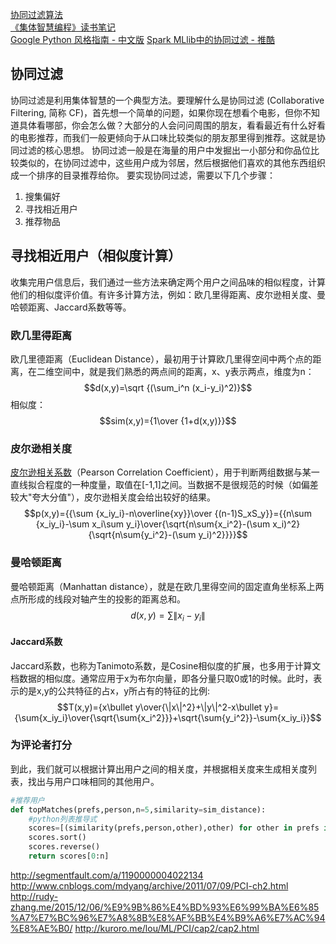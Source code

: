 [协同过滤算法](http://segmentfault.com/a/1190000004022134)  
[《集体智慧编程》读书笔记](http://rudy-zhang.me/2015/12/06/%E9%9B%86%E4%BD%93%E6%99%BA%E6%85%A7%E7%BC%96%E7%A8%8B%E8%AF%BB%E4%B9%A6%E7%AC%94%E8%AE%B0/)   
[Google Python 风格指南 - 中文版](http://zh-google-styleguide.readthedocs.org/en/latest/google-python-styleguide/)
[Spark MLlib中的协同过滤 - 推酷](http://www.tuicool.com/articles/fANvieZ)   
## 协同过滤
协同过滤是利用集体智慧的一个典型方法。要理解什么是协同过滤 (Collaborative Filtering, 简称 CF)，首先想一个简单的问题，如果你现在想看个电影，但你不知道具体看哪部，你会怎么做？大部分的人会问问周围的朋友，看看最近有什么好看的电影推荐，而我们一般更倾向于从口味比较类似的朋友那里得到推荐。这就是协同过滤的核心思想。
协同过滤一般是在海量的用户中发掘出一小部分和你品位比较类似的，在协同过滤中，这些用户成为邻居，然后根据他们喜欢的其他东西组织成一个排序的目录推荐给你。
要实现协同过滤，需要以下几个步骤：
1. 搜集偏好
2. 寻找相近用户
3. 推荐物品


## 寻找相近用户（相似度计算）
收集完用户信息后，我们通过一些方法来确定两个用户之间品味的相似程度，计算他们的相似度评价值。有许多计算方法，例如：欧几里得距离、皮尔逊相关度、曼哈顿距离、Jaccard系数等等。
### 欧几里得距离
欧几里德距离（Euclidean Distance），最初用于计算欧几里得空间中两个点的距离，在二维空间中，就是我们熟悉的两点间的距离，x、y表示两点，维度为n：
$$d(x,y)=\sqrt {(\sum_i^n (x_i-y_i)^2)}$$
相似度：$$sim(x,y)={1\over {1+d(x,y)}}$$

### 皮尔逊相关度
[皮尔逊相关系数](https://zh.wikipedia.org/wiki/%E7%9A%AE%E5%B0%94%E9%80%8A%E7%A7%AF%E7%9F%A9%E7%9B%B8%E5%85%B3%E7%B3%BB%E6%95%B0)（Pearson Correlation Coefficient），用于判断两组数据与某一直线拟合程度的一种度量，取值在[-1,1]之间。当数据不是很规范的时候（如偏差较大"夸大分值"），皮尔逊相关度会给出较好的结果。
$$p(x,y)={{\sum {x_iy_i}-n\overline{xy}}\over {(n-1)S_xS_y}}={{n\sum {x_iy_i}-\sum x_i\sum y_i}\over{\sqrt{n\sum{x_i^2}-(\sum x_i)^2}{\sqrt{n\sum{y_i^2}-(\sum y_i)^2}}}}$$

### 曼哈顿距离
曼哈顿距离（Manhattan distance），就是在欧几里得空间的固定直角坐标系上两点所形成的线段对轴产生的投影的距离总和。
$$d(x,y)={\sum{\|x_i-y_i\|}}$$

#### Jaccard系数
Jaccard系数，也称为Tanimoto系数，是Cosine相似度的扩展，也多用于计算文档数据的相似度。通常应用于x为布尔向量，即各分量只取0或1的时候。此时，表示的是x,y的公共特征的占x，y所占有的特征的比例:
$$T(x,y)={x\bullet y\over{\|x\|^2}+\|y\|^2-x\bullet y}={\sum{x_iy_i}\over{\sqrt{\sum{x_i^2}}}+\sqrt{\sum{y_i^2}}-\sum{x_iy_i}}$$

### 为评论者打分
到此，我们就可以根据计算出用户之间的相关度，并根据相关度来生成相关度列表，找出与用户口味相同的其他用户。
```python
#推荐用户
def topMatches(prefs,person,n=5,similarity=sim_distance):
    #python列表推导式
    scores=[(similarity(prefs,person,other),other) for other in prefs if other!=person]
    scores.sort()
    scores.reverse()
    return scores[0:n]
```

<http://segmentfault.com/a/1190000004022134>
<http://www.cnblogs.com/mdyang/archive/2011/07/09/PCI-ch2.html>
<http://rudy-zhang.me/2015/12/06/%E9%9B%86%E4%BD%93%E6%99%BA%E6%85%A7%E7%BC%96%E7%A8%8B%E8%AF%BB%E4%B9%A6%E7%AC%94%E8%AE%B0/>
<http://kuroro.me/lou/ML/PCI/cap2/cap2.html>
